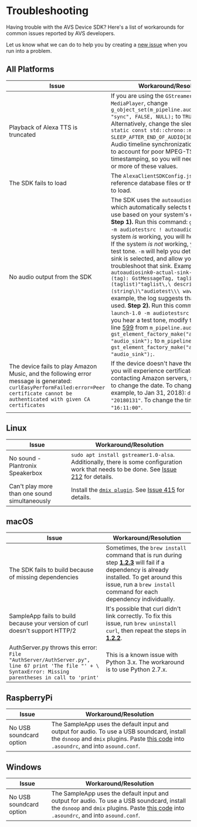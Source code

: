 # Troubleshooting
Having trouble with the AVS Device SDK? Here's a list of workarounds for common issues reported by AVS developers.

Let us know what we can do to help you by creating a [new issue](https://github.com/alexa/avs-device-sdk/issues/new) when you run into a problem.

## All Platforms

| Issue | Workaround/Resolution |
|--------|--------------|
| Playback of Alexa TTS is truncated |  If you are using the `GStreamer-based` `MediaPlayer`, change `g_object_set(m_pipeline.audioSink, "sync", FALSE, NULL);` to `TRUE` on line [671](https://github.com/alexa/avs-device-sdk/blob/master/MediaPlayer/src/MediaPlayer.cpp#L671). Alternatively, change the sleep duration `static const std::chrono::milliseconds SLEEP_AFTER_END_OF_AUDIO{300};` on line [93](https://github.com/alexa/avs-device-sdk/blob/master/MediaPlayer/src/MediaPlayer.cpp#L93). Audio timeline synchronization is turned off to account for poor MPEG-TS audio packet timestamping, so you will need to adjust one or more of these values. |
| The SDK fails to load | The `AlexaClientSDKConfig.json` must reference database files or the SDK will fail to load. |
| No audio output from the SDK | The SDK uses the `autoaudiosink` element, which automatically selects the best sink to use based on your system's configuration. **Step 1).** Run this command: `gst-launch-1.0 -m audiotestsrc ! autoaudiosink`. If the system *is* working, you will hear a test tone. If the system *is not* working, you will hear no test tone. `-m` will help you determine which sink is selected, and allow you to troubleshoot that sink. Example: `autoaudiosink0-actual-sink-osxaudio" (tag): GstMessageTag, taglist=(taglist)"taglist\,\ description\=\(string\)\"audiotest\\\ wave\"\;;`. In this example, the log suggests that `osxaudio` is used.  **Step 2).** Run this command `gst-launch-1.0 -m audiotestsrc ! alsasink`. If you hear a test tone, modify the value on line [599](https://github.com/alexa/avs-device-sdk/blob/master/MediaPlayer/src/MediaPlayer.cpp#L599) from `m_pipeline.audioSink = gst_element_factory_make("autoaudiosink", "audio_sink");` to `m_pipeline.audioSink = gst_element_factory_make("alsasink", "audio_sink");`.|
| The device fails to play Amazon Music, and the following error message is generated: `curlEasyPerformFailed:error=Peer certificate cannot be authenticated with given CA certificates` | If the device doesn't have the correct date you will experience certificate issues when contacting Amazon servers, so you'll need to change the date. To change the date (for example, to Jan 31, 2018): `date +%Y%m%d -s "20180131"`. To change the time: `date +%T -s "16:11:00"`. |


## Linux

| Issue | Workaround/Resolution |
|--------|--------------|
| No sound - Plantronix Speakerbox | `sudo apt install gstreamer1.0-alsa`. Additionally, there is some configuration work that needs to be done. See [Issue 212](https://github.com/alexa/avs-device-sdk/issues/212) for details. |
| Can't play more than one sound simultaneously | Install the [`dmix plugin`](https://alsa.opensrc.org/Dmix). See [Issue 415](https://github.com/alexa/avs-device-sdk/issues/415) for details.  |


## macOS

| Issue | Workaround/Resolution |
|--------|--------------|
| The SDK fails to build because of missing dependencies | Sometimes, the `brew install` command that is run during step [**1.2.3**](https://github.com/alexa/avs-device-sdk/wiki/macOS-Quick-Start-Guide#12-install-dependencies) will fail if a dependency is already installed. To get around this issue, run a `brew install` command for each dependency individually. |
| SampleApp fails to build because your version of curl doesn't support HTTP/2 | It's possible that curl didn't link correctly. To fix this issue, run `brew uninstall curl`, then repeat the steps in [**1.2.2**](https://github.com/alexa/avs-device-sdk/wiki/macOS-Quick-Start-Guide#12-install-dependencies). |
| AuthServer.py throws this error: `File "AuthServer/AuthServer.py", line 67 print 'The file "' + \ SyntaxError: Missing parentheses in call to 'print'` | This is a known issue with Python 3.x. The workaround is to use Python 2.7.x. |

## RaspberryPi

| Issue | Workaround/Resolution |
|--------|--------------|
| No USB soundcard option | The SampleApp uses the default input and output for audio. To use a USB soundcard, install the `dsnoop` and `dmix` plugins. Paste [this code](https://github.com/shivasiddharth/Assistants-Pi/blob/master/audio-drivers/USB-DAC/scripts/asound.conf) into `.asoundrc`, and into `asound.conf`. |

## Windows

| Issue | Workaround/Resolution |
|--------|--------------|
| No USB soundcard option | The SampleApp uses the default input and output for audio. To use a USB soundcard, install the `dsnoop` and `dmix` plugins. Paste [this code](https://github.com/shivasiddharth/Assistants-Pi/blob/master/audio-drivers/USB-DAC/scripts/asound.conf) into `.asoundrc`, and into `asound.conf`. |
